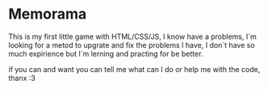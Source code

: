 # Memorama

This is my first little game with HTML/CSS/JS, I know have a problems, I´m looking for a metod to upgrate and fix the problems I have, I don´t have so much expirience but I´m lerning and practing for be better.

if you can and want you can tell me what can I do or help me with the code, thanx :3
